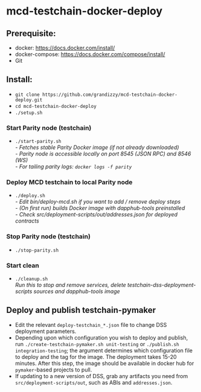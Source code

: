 # mcd-testchain-docker-deploy


## Prerequisite:
- docker: https://docs.docker.com/install/
- docker-compose: https://docs.docker.com/compose/install/
- Git


## Install:
- `git clone https://github.com/grandizzy/mcd-testchain-docker-deploy.git`
- `cd mcd-testchain-docker-deploy`
- `./setup.sh`

### Start Parity node (testchain)
- `./start-parity.sh`  
*- Fetches stable Parity Docker image (if not already downloaded)*  
*- Parity node is accessible locally on port 8545 (JSON RPC) and 8546 (WS)*  
*- For tailing parity logs: `docker logs -f parity`*  

### Deploy MCD testchain to local Parity node
- `./deploy.sh`  
*- Edit bin/deploy-mcd.sh if you want to add / remove deploy steps*  
*- (On first run) builds Docker image with dapphub-tools preinstalled*  
*- Check src/deployment-scripts/out/addresses.json for deployed contracts*

### Stop Parity node (testchain)
- `./stop-parity.sh`

### Start clean
- `./cleanup.sh`  
*Run this to stop and remove services, delete testchain-dss-deployment-scripts sources and dapphub-tools image*


## Deploy and publish testchain-pymaker
- Edit the relevant `deploy-testchain_*.json` file to change DSS deployment parameters.
- Depending upon which configuration you wish to deploy and publish, run `./create-testchain-pymaker.sh unit-testing` or `./publish.sh integration-testing`; the argument determines which configuration file to deploy and the tag for the image.  The deployment takes 15-20 minutes.  After this step, the image should be available in docker hub for `pymaker`-based projects to pull.
- If updating to a new version of DSS, grab any artifacts you need from `src/deployment-scripts/out`, such as ABIs and `addresses.json`.

